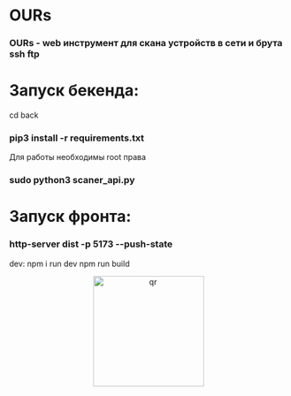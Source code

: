 # OURs
### OURs - web инструмент для скана устройств в сети и брута ssh ftp



#  Запуск бекенда:
   cd back
   
   <h3>pip3 install -r requirements.txt</h3>
   Для работы необходимы root права
   <h3>sudo python3 scaner_api.py</h3>

#  Запуск фронта:
   <h3>http-server dist -p 5173 --push-state</h3>
   
   dev:    npm i run dev
           npm run build
      
         

<p align="center">
   <img width="200px" src="https://github.com/user-attachments/assets/0a63526e-764d-4511-8de2-d55366fd4514" alt="qr"/>
</p>

